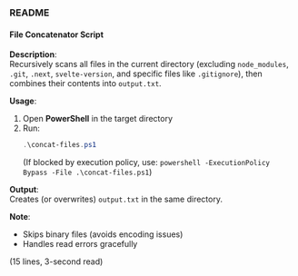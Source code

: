 ### README

#### **File Concatenator Script**

**Description**:  
Recursively scans all files in the current directory (excluding `node_modules`, `.git`, `.next`, `svelte-version`, and specific files like `.gitignore`), then combines their contents into `output.txt`.

**Usage**:  
1. Open **PowerShell** in the target directory  
2. Run:  
   ```powershell
   .\concat-files.ps1
   ```
   (If blocked by execution policy, use: `powershell -ExecutionPolicy Bypass -File .\concat-files.ps1`)

**Output**:  
Creates (or overwrites) `output.txt` in the same directory.

**Note**:
- Skips binary files (avoids encoding issues)  
- Handles read errors gracefully  

(15 lines, 3-second read)